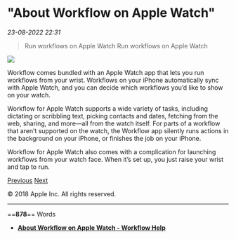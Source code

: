 # "About Workflow on Apple Watch"

*23-08-2022 22:31* 

> Run workflows on Apple Watch
Run workflows on Apple Watch

![](https://help.apple.com/workflow/en.lproj/GlobalArt/AppIconDefault_Workflow.png)

Workflow comes bundled with an Apple Watch app that lets you run workflows from your wrist. Workflows on your iPhone automatically sync with Apple Watch, and you can decide which workflows you’d like to show on your watch.

Workflow for Apple Watch supports a wide variety of tasks, including dictating or scribbling text, picking contacts and dates, fetching from the web, sharing, and more—all from the watch itself. For parts of a workflow that aren’t supported on the watch, the Workflow app silently runs actions in the background on your iPhone, or finishes the job on your iPhone.

Workflow for Apple Watch also comes with a complication for launching workflows from your watch face. When it’s set up, you just raise your wrist and tap to run.

[Previous](https://help.apple.com/workflow/#/apd367de00f4) [Next](https://help.apple.com/workflow/#/apda76e13e28)

© 2018 Apple Inc. All rights reserved.
***

==**878**== Words

- **[About Workflow on Apple Watch - Workflow Help](https://help.apple.com/workflow/#/apdbe2ceb96c)**